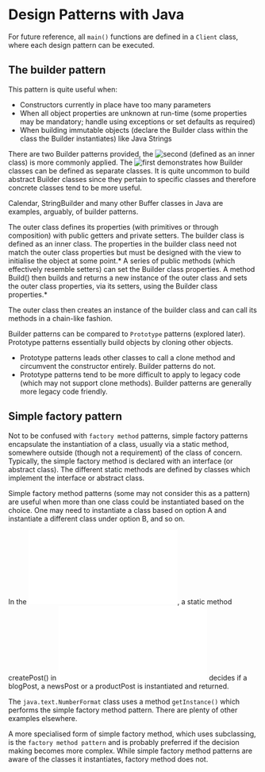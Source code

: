 # Design Patterns with Java #

For future reference, all `main()` functions are defined in a `Client` class, where each design pattern can be executed. 

## The builder pattern ##

This pattern is quite useful when:

+ Constructors currently in place have too many parameters
+ When all object properties are unknown at run-time (some properties may be mandatory; handle using exceptions or set defaults as required)
+ When building immutable objects (declare the Builder class within the class the Builder instantiates) like Java Strings

There are two Builder patterns provided, the ![second](/src/com/designPatterns/BuilderPattern2) (defined as an inner class) is more commonly applied. The ![first](/src/com/designPatterns/BuilderPattern) demonstrates how Builder classes can be defined as separate classes. It is quite uncommon to build abstract Builder classes since they pertain to specific classes and therefore concrete classes tend to be more useful.

Calendar, StringBuilder and many other Buffer classes in Java are examples, arguably, of builder patterns.

The outer class defines its properties (with primitives or through composition) with public getters and private setters.
 The builder class is defined as an inner class. The properties in the builder class need not match the outer class
 properties but must be designed with the view to initialise the object at some point.* A series of public methods (which effectively
 resemble setters) can set the Builder class properties. A method Build() then builds and returns a new instance of the outer class and
 sets the outer class properties, via its setters, using the Builder class properties.*
 
The outer class then creates an instance of the builder class and can call its methods in a chain-like fashion.

Builder patterns can be compared to `Prototype` patterns (explored later). Prototype patterns essentially build objects by cloning 
other objects. 

+ Prototype patterns leads other classes to call a clone method and circumvent the constructor entirely. Builder patterns do not.
+ Prototype patterns tend to be more difficult to apply to legacy code (which may not support clone methods). Builder patterns are generally more legacy code friendly.

## Simple factory pattern ##

Not to be confused with `factory method` patterns, simple factory patterns encapsulate the instantiation of a class, usually via a static method, somewhere outside (though not a requirement) of the class of concern. Typically, the simple factory method is declared with an interface (or abstract class). The different static methods are defined by classes which implement the interface or abstract class.

Simple factory method patterns (some may not consider this as a pattern) are useful when more than one class could be instantiated based on the choice. One may need to instantiate a class based on option A and instantiate a different class under option B, and so on.

In the ![example abstract class](/src/com/designPatterns/SimpleFactoryPattern/Post.java), a static method createPost() in ![postFactory](/src/com/designPatterns/SimpleFactoryPattern/PostFactory.java) decides if a blogPost, a newsPost or a productPost is instantiated and returned.

The `java.text.NumberFormat` class uses a method `getInstance()` which performs the simple factory method pattern. There are plenty of other examples elsewhere.

A more specialised form of simple factory method, which uses subclassing, is the `factory method pattern` and is probably preferred if the decision making becomes more complex. While simple factory method patterns are aware of the classes it instantiates, factory method does not.